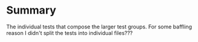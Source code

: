 # Summary
The individual tests that compose the larger test groups. For some baffling reason I didn't split the tests into individual files???